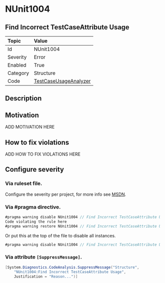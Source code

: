 # NUnit1004
## Find Incorrect TestCaseAttribute Usage

| Topic    | Value
| :--      | :--
| Id       | NUnit1004
| Severity | Error
| Enabled  | True
| Category | Structure
| Code     | [TestCaseUsageAnalyzer](https://github.com/nunit/nunit.analyzers/blob/master/src/nunit.analyzers/TestCaseUsage/TestCaseUsageAnalyzer.cs)


## Description



## Motivation

ADD MOTIVATION HERE

## How to fix violations

ADD HOW TO FIX VIOLATIONS HERE

<!-- start generated config severity -->
## Configure severity

### Via ruleset file.

Configure the severity per project, for more info see [MSDN](https://msdn.microsoft.com/en-us/library/dd264949.aspx).

### Via #pragma directive.
```C#
#pragma warning disable NUnit1004 // Find Incorrect TestCaseAttribute Usage
Code violating the rule here
#pragma warning restore NUnit1004 // Find Incorrect TestCaseAttribute Usage
```

Or put this at the top of the file to disable all instances.
```C#
#pragma warning disable NUnit1004 // Find Incorrect TestCaseAttribute Usage
```

### Via attribute `[SuppressMessage]`.

```C#
[System.Diagnostics.CodeAnalysis.SuppressMessage("Structure", 
    "NUnit1004:Find Incorrect TestCaseAttribute Usage", 
    Justification = "Reason...")]
```
<!-- end generated config severity -->
